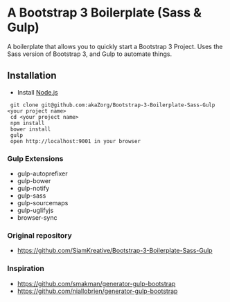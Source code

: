 # A Bootstrap 3 Boilerplate (Sass & Gulp)
A boilerplate that allows you to quickly start a Bootstrap 3 Project. Uses the Sass version of Bootstrap 3, and Gulp to automate things.


## Installation
- Install [Node.js](http://nodejs.org)

```
 git clone git@github.com:akaZorg/Bootstrap-3-Boilerplate-Sass-Gulp <your project name>
 cd <your project name>
 npm install
 bower install
 gulp
 open http://localhost:9001 in your browser
```

### Gulp Extensions
- gulp-autoprefixer
- gulp-bower
- gulp-notify
- gulp-sass
- gulp-sourcemaps
- gulp-uglifyjs
- browser-sync

### Original repository
* https://github.com/SiamKreative/Bootstrap-3-Boilerplate-Sass-Gulp

### Inspiration
* https://github.com/smakman/generator-gulp-bootstrap
* https://github.com/niallobrien/generator-gulp-bootstrap
